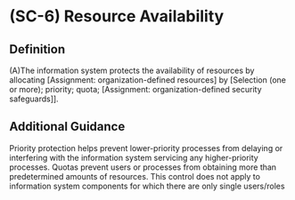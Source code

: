 
# (SC-6) Resource Availability

## Definition

(A)The information system protects the availability of resources by allocating [Assignment: organization-defined resources] by [Selection (one or more); priority; quota; [Assignment: organization-defined security safeguards]].

## Additional Guidance

Priority protection helps prevent lower-priority processes from delaying or interfering with the information system servicing any higher-priority processes. Quotas prevent users or processes from obtaining more than predetermined amounts of resources. This control does not apply to information system components for which there are only single users/roles
